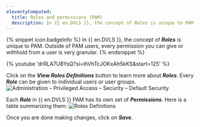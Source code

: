 ```yaml
---
eleventyComputed:
  title: Roles and permissions (PAM)
  description: In {{ en.DVLS }}, the concept of Roles is unique to PAM.
---
```

{% snippet icon.badgeInfo %}
In {{ en.DVLS }}, the concept of ***Roles*** is unique to PAM. Outside of PAM users, every permission you can give or withhold from a user is very granular.
{% endsnippet %}

{% youtube 'drRLA7U8YsQ?si=ihVhTcJOKxAh5kKS&amp;start=125' %}

Click on the ***View Roles Definitions*** button to learn more about ***Roles***. Every ***Role*** can be given to individual users or user groups.
![Administration – Privileged Access – Security – Default Security](https://cdnweb.devolutions.net/docs/docs_en_server_ServerOp0067.png)

Each ***Role*** in {{ en.DVLS }} PAM has its own set of ***Permissions***. Here is a table summarizing them:
![Roles Definitions](https://cdnweb.devolutions.net/docs/docs_en_server_ServerOp0068.png)

Once you are done making changes, click on ***Save***.
